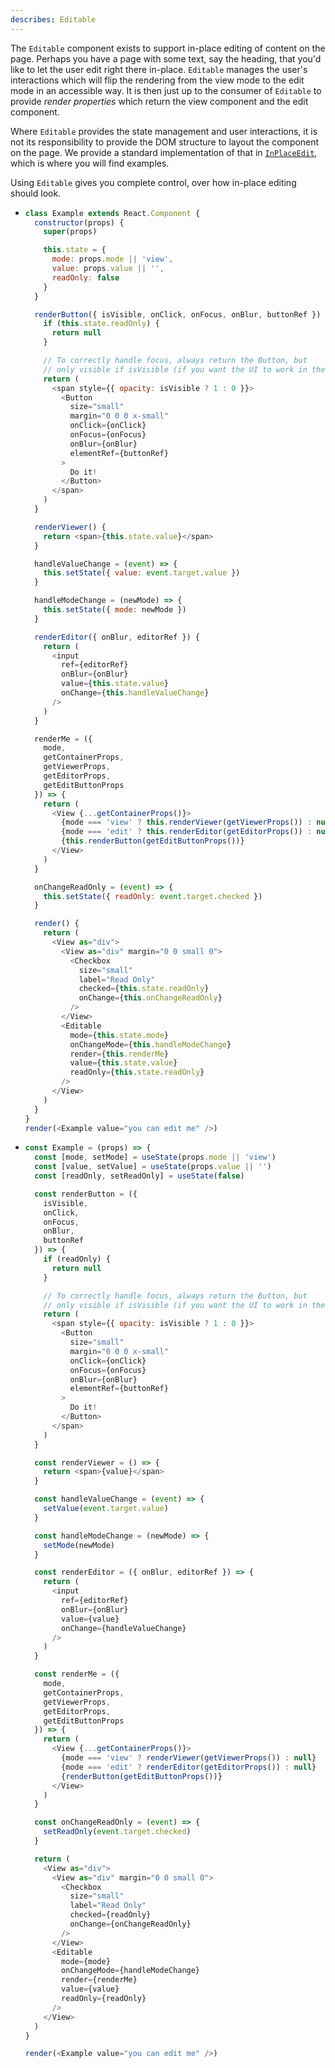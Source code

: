 ```yaml
---
describes: Editable
---
```


The `Editable` component exists to support in-place editing of content on the page.
Perhaps you have a page with some text, say the heading, that you'd like to let the user
edit right there in-place. `Editable` manages the user's interactions which will flip
the rendering from the view mode to the edit mode in an accessible way. It is then just up
to the consumer of `Editable` to provide _render properties_ which return the view component
and the edit component.

Where `Editable` provides the state management and user interactions, it is not its
responsibility to provide the DOM structure to layout the component on the page. We provide
a standard implementation of that in [`InPlaceEdit`](/#InPlaceEdit), which is where you
will find examples.

Using `Editable` gives you complete control, over how in-place editing
should look.

- ```js
  class Example extends React.Component {
    constructor(props) {
      super(props)

      this.state = {
        mode: props.mode || 'view',
        value: props.value || '',
        readOnly: false
      }
    }

    renderButton({ isVisible, onClick, onFocus, onBlur, buttonRef }) {
      if (this.state.readOnly) {
        return null
      }

      // To correctly handle focus, always return the Button, but
      // only visible if isVisible (if you want the UI to work in the standard way)
      return (
        <span style={{ opacity: isVisible ? 1 : 0 }}>
          <Button
            size="small"
            margin="0 0 0 x-small"
            onClick={onClick}
            onFocus={onFocus}
            onBlur={onBlur}
            elementRef={buttonRef}
          >
            Do it!
          </Button>
        </span>
      )
    }

    renderViewer() {
      return <span>{this.state.value}</span>
    }

    handleValueChange = (event) => {
      this.setState({ value: event.target.value })
    }

    handleModeChange = (newMode) => {
      this.setState({ mode: newMode })
    }

    renderEditor({ onBlur, editorRef }) {
      return (
        <input
          ref={editorRef}
          onBlur={onBlur}
          value={this.state.value}
          onChange={this.handleValueChange}
        />
      )
    }

    renderMe = ({
      mode,
      getContainerProps,
      getViewerProps,
      getEditorProps,
      getEditButtonProps
    }) => {
      return (
        <View {...getContainerProps()}>
          {mode === 'view' ? this.renderViewer(getViewerProps()) : null}
          {mode === 'edit' ? this.renderEditor(getEditorProps()) : null}
          {this.renderButton(getEditButtonProps())}
        </View>
      )
    }

    onChangeReadOnly = (event) => {
      this.setState({ readOnly: event.target.checked })
    }

    render() {
      return (
        <View as="div">
          <View as="div" margin="0 0 small 0">
            <Checkbox
              size="small"
              label="Read Only"
              checked={this.state.readOnly}
              onChange={this.onChangeReadOnly}
            />
          </View>
          <Editable
            mode={this.state.mode}
            onChangeMode={this.handleModeChange}
            render={this.renderMe}
            value={this.state.value}
            readOnly={this.state.readOnly}
          />
        </View>
      )
    }
  }
  render(<Example value="you can edit me" />)
  ```

- ```js
  const Example = (props) => {
    const [mode, setMode] = useState(props.mode || 'view')
    const [value, setValue] = useState(props.value || '')
    const [readOnly, setReadOnly] = useState(false)

    const renderButton = ({
      isVisible,
      onClick,
      onFocus,
      onBlur,
      buttonRef
    }) => {
      if (readOnly) {
        return null
      }

      // To correctly handle focus, always return the Button, but
      // only visible if isVisible (if you want the UI to work in the standard way)
      return (
        <span style={{ opacity: isVisible ? 1 : 0 }}>
          <Button
            size="small"
            margin="0 0 0 x-small"
            onClick={onClick}
            onFocus={onFocus}
            onBlur={onBlur}
            elementRef={buttonRef}
          >
            Do it!
          </Button>
        </span>
      )
    }

    const renderViewer = () => {
      return <span>{value}</span>
    }

    const handleValueChange = (event) => {
      setValue(event.target.value)
    }

    const handleModeChange = (newMode) => {
      setMode(newMode)
    }

    const renderEditor = ({ onBlur, editorRef }) => {
      return (
        <input
          ref={editorRef}
          onBlur={onBlur}
          value={value}
          onChange={handleValueChange}
        />
      )
    }

    const renderMe = ({
      mode,
      getContainerProps,
      getViewerProps,
      getEditorProps,
      getEditButtonProps
    }) => {
      return (
        <View {...getContainerProps()}>
          {mode === 'view' ? renderViewer(getViewerProps()) : null}
          {mode === 'edit' ? renderEditor(getEditorProps()) : null}
          {renderButton(getEditButtonProps())}
        </View>
      )
    }

    const onChangeReadOnly = (event) => {
      setReadOnly(event.target.checked)
    }

    return (
      <View as="div">
        <View as="div" margin="0 0 small 0">
          <Checkbox
            size="small"
            label="Read Only"
            checked={readOnly}
            onChange={onChangeReadOnly}
          />
        </View>
        <Editable
          mode={mode}
          onChangeMode={handleModeChange}
          render={renderMe}
          value={value}
          readOnly={readOnly}
        />
      </View>
    )
  }

  render(<Example value="you can edit me" />)
  ```
